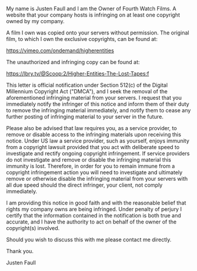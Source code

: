 
My name is Justen Faull and I am the Owner of Fourth Watch Films. A website that your company hosts is infringing on at least one copyright owned by my company.

A film I own was copied onto your servers without permission. The original film, to which I own the exclusive copyrights, can be found at:

https://vimeo.com/ondemand/higherentities

The unauthorized and infringing copy can be found at:

https://lbry.tv/@Scoop:2/Higher-Entities-The-Lost-Tapes:f

This letter is official notification under Section 512(c) of the Digital Millennium Copyright Act ("DMCA"), and I seek the removal of the aforementioned infringing material from your servers. I request that you immediately notify the infringer of this notice and inform them of their duty to remove the infringing material immediately, and notify them to cease any further posting of infringing material to your server in the future.

Please also be advised that law requires you, as a service provider, to remove or disable access to the infringing materials upon receiving this notice. Under US law a service provider, such as yourself, enjoys immunity from a copyright lawsuit provided that you act with deliberate speed to investigate and rectify ongoing copyright infringement. If service providers do not investigate and remove or disable the infringing material this immunity is lost. Therefore, in order for you to remain immune from a copyright infringement action you will need to investigate and ultimately remove or otherwise disable the infringing material from your servers with all due speed should the direct infringer, your client, not comply immediately.

I am providing this notice in good faith and with the reasonable belief that rights my company owns are being infringed. Under penalty of perjury I certify that the information contained in the notification is both true and accurate, and I have the authority to act on behalf of the owner of the copyright(s) involved.

Should you wish to discuss this with me please contact me directly.

Thank you.

Justen Faull

